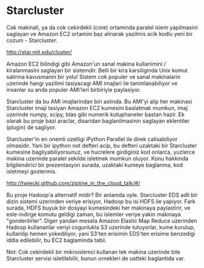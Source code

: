 # Starcluster

Cok makinali, ya da cok cekirdekli (core) ortaminda paralel islem
yapilmasini saglayan ve Amazon EC2 ortamini baz alinarak yazilmis acik
kodlu yeni bir cozum - Starcluster.

http://star.mit.edu/cluster/

Amazon EC2 bilindigi gibi Amazon'un sanal makina kullanimini /
kiralanmasini saglayan bir sistemdir. Belli bir kira karsiliginda Unix
komut satirina kavusmanin bir yolu! Sistem cok populer ve sanal
makinalarin uzerinde hangi yazilimi tasiyacagi AMI imajlari ile
tanimlanabiliyor ve insanlar su anda populer AMI'leri birbiriyle
paylasiyor.

Starcluster da bu AMI imajlarindan biri aslinda. Bu AMI'yi alip her
makinasi Starcluster imaji tasiyan Amazon EC2 kumesini baslatmak
mumkun, imaj uzerinde numpy, scipy, blas gibi numerik kutuphaneler
bastan hazir. Ek olarak bu proje bazi araclar, disaridan
baglanilmasinin saglayan eklentiler (plugin) de sagliyor.

Starcluster'in en onemli ozelligi iPython Parallel ile direk
calisabiliyor olmasidir. Yani bir ipython not defteri acip, bu defteri
uzaktaki bir Starcluster kumesine bagliyabiliyorsunuz, ve hucrelere
girdiginiz kod onlarca, yuzlerce makina uzerinde paralel sekilde
isletmek mumkun oluyor. Konu hakkinda bilgilendirici bir prezentasyon
surada, uzaktaki kumeye baglanma, kod isletmeyi gostermis.

http://twiecki.github.com/zipline_in_the_cloud_talk/#/

Bu proje Hadoop'a alternatif midir? Bir anlamda oyle. Starcluster EDS
adli bir dizin sistemi uzerinden veriye erisiyor, Hadoop bu isi HDFS
ile yapiyor. Fark surada, HDFS buyuk bir dosyayi kumesindeki her
makinaya paylastirir, ve esle-indirge komutu geldigi zaman, bu
islemler veriye yakin makinaya "gonderilirler". Diger yandan mesela
Amazon Elastic Map Reduce uzerinden Hadoop kullananlar veriyi
cogunlukla S3 uzerinde tutuyorlar, kume kurulup, kullanilip hemen
yokediliyor, yani S3'ten erisimin EDS'ten erisime benzedigi iddia
edilebilir, bu EC2 baglaminda tabii.

Not: Cok cekirdekli bir mikroislemci kullanan tek makina uzerinde bile
Starcluster servisi isletilebilir, bunun ornekleri de ustteki
baglantida var.





